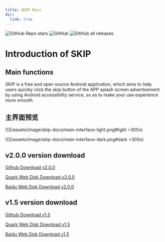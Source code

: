 ```yaml
---
title: SKIP Docs
dir:
  link: true
---
```


<p><img alt="GitHub Repo stars" src="https://img.shields.io/github/stars/GuoXiCheng/SKIP"/> <img alt="GitHub" src="https://img.shields.io/github/license/GuoXiCheng/SKIP"/> <img alt="GitHub all releases" src="https://img.shields.io/github/downloads/GuoXiCheng/SKIP/total"/> <a href="https://github.com/GuoXiCheng/SKIP"><img alt="" src="https://img.shields.io/badge/GitHub-SKIP-blue.svg"/></a></p>

# Introduction of SKIP

## Main functions

SKIP is a free and open source Android application, which aims to help users quickly click the skip button of the APP splash screen advertisement by using Android accessibility service, so as to make your use experience more smooth.

## 主界面预览

![](/assets/image/skip-docs/main-interface-light.png#light =300x)

![](/assets/image/skip-docs/main-interface-dark.png#dark =300x)

## v2.0.0 version download

[Github Download v2.0.0](https://download.fgit.cf/GuoXiCheng/SKIP/releases/download/v2.0.0/SKIP-v2.0.0.apk)

[Quark Web Disk Download v2.0.0](https://pan.quark.cn/s/54c2809b1dc8)

[Baidu Web Disk Download v2.0.0](https://pan.baidu.com/s/1_Kbaj9FNvPFY-g7AgfSWnQ?pwd=ifec)

## v1.5 version download

[Github Download v1.5](https://download.fgit.cf/GuoXiCheng/SKIP/releases/download/v1.5/SKIP-v1.5.apk)

[Quark Web Disk Download v1.5](https://pan.quark.cn/s/d9059f871094)

[Baidu Web Disk Download v1.5](https://pan.baidu.com/s/1PaDWDXcczqDJHdz9h8lQ7A?pwd=h3pf)


